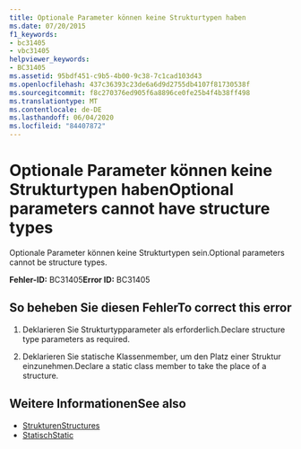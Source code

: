 ```yaml
---
title: Optionale Parameter können keine Strukturtypen haben
ms.date: 07/20/2015
f1_keywords:
- bc31405
- vbc31405
helpviewer_keywords:
- BC31405
ms.assetid: 95bdf451-c9b5-4b00-9c38-7c1cad103d43
ms.openlocfilehash: 437c36393c23de6a6d9d2755db4107f81730538f
ms.sourcegitcommit: f8c270376ed905f6a8896ce0fe25b4f4b38ff498
ms.translationtype: MT
ms.contentlocale: de-DE
ms.lasthandoff: 06/04/2020
ms.locfileid: "84407872"
---
```

# <a name="optional-parameters-cannot-have-structure-types"></a><span data-ttu-id="2475b-102">Optionale Parameter können keine Strukturtypen haben</span><span class="sxs-lookup"><span data-stu-id="2475b-102">Optional parameters cannot have structure types</span></span>
<span data-ttu-id="2475b-103">Optionale Parameter können keine Strukturtypen sein.</span><span class="sxs-lookup"><span data-stu-id="2475b-103">Optional parameters cannot be structure types.</span></span>  
  
 <span data-ttu-id="2475b-104">**Fehler-ID:** BC31405</span><span class="sxs-lookup"><span data-stu-id="2475b-104">**Error ID:** BC31405</span></span>  
  
## <a name="to-correct-this-error"></a><span data-ttu-id="2475b-105">So beheben Sie diesen Fehler</span><span class="sxs-lookup"><span data-stu-id="2475b-105">To correct this error</span></span>  
  
1. <span data-ttu-id="2475b-106">Deklarieren Sie Strukturtypparameter als erforderlich.</span><span class="sxs-lookup"><span data-stu-id="2475b-106">Declare structure type parameters as required.</span></span>  
  
2. <span data-ttu-id="2475b-107">Deklarieren Sie statische Klassenmember, um den Platz einer Struktur einzunehmen.</span><span class="sxs-lookup"><span data-stu-id="2475b-107">Declare a static class member to take the place of a structure.</span></span>  
  
## <a name="see-also"></a><span data-ttu-id="2475b-108">Weitere Informationen</span><span class="sxs-lookup"><span data-stu-id="2475b-108">See also</span></span>

- [<span data-ttu-id="2475b-109">Strukturen</span><span class="sxs-lookup"><span data-stu-id="2475b-109">Structures</span></span>](../programming-guide/language-features/data-types/structures.md)
- [<span data-ttu-id="2475b-110">Statisch</span><span class="sxs-lookup"><span data-stu-id="2475b-110">Static</span></span>](../language-reference/modifiers/static.md)
